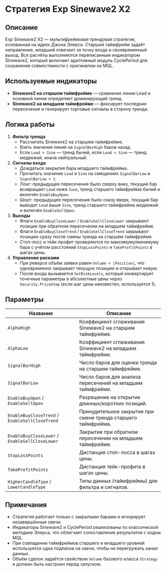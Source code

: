 # Стратегия Exp Sinewave2 X2

## Описание
Exp Sinewave2 X2 — мультифреймовая трендовая стратегия, основанная на идеях Джона Элерса. Старший таймфрейм задаёт направление, младший отвечает за точку входа и своевременный выход. Все расчёты выполняются переписанным индикатором Sinewave2, который включает адаптивный модуль CyclePeriod для сохранения совместимости с оригиналом на MQL.

## Используемые индикаторы
- **Sinewave2 на старшем таймфрейме** — сравнение линии Lead и основной линии определяет доминирующий тренд.
- **Sinewave2 на младшем таймфрейме** — фиксирует последние пересечения и генерирует торговые сигналы в сторону тренда.

## Логика работы
1. **Фильтр тренда**
   - Рассчитать Sinewave2 на старшем таймфрейме.
   - Взять значения линий на `SignalBarHigh` баров назад.
   - Если `Lead > Sine` — тренд бычий, если `Lead < Sine` — тренд медвежий, иначе нейтральный.
2. **Сигналы входа**
   - Дождаться закрытия бара младшего таймфрейма.
   - Прочитать значения `Lead` и `Sine` на смещениях `SignalBarLow` и `SignalBarLow + 1`.
   - Лонг: предыдущее пересечение было сверху вниз, текущий бар возвращает `Lead` ниже `Sine`, тренд старшего таймфрейма бычий и включён `EnableBuyOpen`.
   - Шорт: предыдущее пересечение было снизу вверх, текущий бар выводит `Lead` выше `Sine`, тренд старшего таймфрейма медвежий и включён `EnableSellOpen`.
3. **Выходы**
   - Флаги `EnableBuyCloseLower` / `EnableSellCloseLower` закрывают позиции при обратном пересечении на младшем таймфрейме.
   - Флаги `EnableBuyCloseTrend` / `EnableSellCloseTrend` закрывают позицию сразу после смены тренда на старшем таймфрейме.
   - Стоп-лосс и тейк-профит проверяются по максимуму/минимуму бара с учётом расстояний `StopLossPoints` и `TakeProfitPoints` в шагах цены.
4. **Управление рисками**
   - При реверсе объём заявки равен `Volume + |Position|`, что одновременно закрывает текущую позицию и открывает новую.
   - После входа вызывается `SetRiskLevels`, который конвертирует точечные параметры в абсолютные цены через `Security.PriceStep` (если шаг цены неизвестен, используется 1).

## Параметры
| Название | Описание |
| --- | --- |
| `AlphaHigh` | Коэффициент сглаживания Sinewave2 на старшем таймфрейме. |
| `AlphaLow` | Коэффициент сглаживания Sinewave2 на младшем таймфрейме. |
| `SignalBarHigh` | Число баров для оценки тренда на старшем таймфрейме. |
| `SignalBarLow` | Число баров для анализа пересечений на младшем таймфрейме. |
| `EnableBuyOpen` / `EnableSellOpen` | Разрешение на открытие длинных/коротких позиций. |
| `EnableBuyCloseTrend` / `EnableSellCloseTrend` | Принудительное закрытие при смене тренда старшего таймфрейма. |
| `EnableBuyCloseLower` / `EnableSellCloseLower` | Закрытие при обратном пересечении на младшем таймфрейме. |
| `StopLossPoints` | Дистанция стоп-лосса в шагах цены. |
| `TakeProfitPoints` | Дистанция тейк-профита в шагах цены. |
| `HigherCandleType` / `LowerCandleType` | Типы данных (таймфреймы) для фильтра и сигналов. |

## Примечания
- Стратегия работает только с закрытыми барами и игнорирует незавершённые свечи.
- Индикаторы Sinewave2 и CyclePeriod реализованы по классической методике Элерса, что облегчает сопоставление результатов с кодом MQL.
- При совпадении таймфреймов старшего и младшего уровней используется одна подписка на свечи, чтобы не перегружать канал данных.
- Объём сделок задаётся свойством `Volume` базового класса `Strategy` и должен быть настроен перед запуском.
